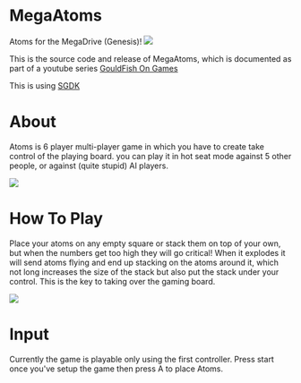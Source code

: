 # MegaAtoms
Atoms for the MegaDrive (Genesis)!
![](https://www.dropbox.com/s/ljam6tgxphunlve/MegaAtoms.png?raw=1)

This is the source code and release of MegaAtoms, which is documented as part of a youtube series
[GouldFish On Games](https://www.youtube.com/channel/UC5Ee7qQWiSZDcdTnXB6fBfw)

This is using [SGDK](https://github.com/Stephane-D/SGDK)


# About

Atoms is 6 player multi-player game in which you have to create take control of the playing board.
you can play it in hot seat mode against 5 other people, or against (quite stupid) AI players.

![](https://www.dropbox.com/s/qgvbkfr6gyndkpt/playerselect.png?raw=1)

 
# How To Play

Place your atoms on any empty square or stack them on top of your own, but when the numbers get too high they will go critical! When it explodes it will send atoms flying and end up stacking on the atoms around it, which not long increases the size of the stack but also put the stack under your control.  This is the key to taking over the gaming board.

![](https://www.dropbox.com/s/07yj78wr85o0bo9/ingame.png?raw=1)

# Input

Currently the game is playable only using the first controller.
Press start once you've setup the game then press A to place Atoms.
